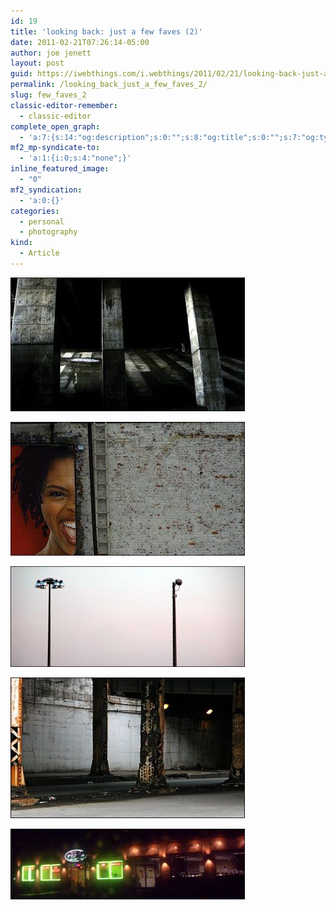 ```yaml
---
id: 19
title: 'looking back: just a few faves (2)'
date: 2011-02-21T07:26:14-05:00
author: joe jenett
layout: post
guid: https://iwebthings.com/i.webthings/2011/02/21/looking-back-just-a-few-faves-2/
permalink: /looking_back_just_a_few_faves_2/
slug: few_faves_2
classic-editor-remember:
  - classic-editor
complete_open_graph:
  - 'a:7:{s:14:"og:description";s:0:"";s:8:"og:title";s:0:"";s:7:"og:type";s:0:"";s:12:"twitter:card";s:7:"summary";s:15:"twitter:creator";s:0:"";s:19:"twitter:description";s:0:"";s:8:"og:image";s:0:"";}'
mf2_mp-syndicate-to:
  - 'a:1:{i:0;s:4:"none";}'
inline_featured_image:
  - "0"
mf2_syndication:
  - 'a:0:{}'
categories:
  - personal
  - photography
kind:
  - Article
---
```

[<img style="border: none;" src="/images/highway_spaces_47_375.jpg" alt="highway spaces (47)" />](http://jenett.org/photo/?p=image/highway_spaces_47 "highway spaces (47)")

[<img style="border: none;" src="/images/ad_wall_2_375.jpg" alt="ad wall (2)" />](http://jenett.org/photo/?p=image/ad_wall_2 "ad wall (2)")

[<img style="border: none;" src="/images/skyform_40_375.jpg" alt="skyform (40)" />](http://jenett.org/photo/?p=image/skyform_40 "skyform (40)")

[<img style="border: none;" src="/images/the_wall_project_12_375.jpg" alt="walls (12)" />](http://jenett.org/photo/?p=image/the_wall_project_12 "walls (12)")

[<img style="border: none;" src="/images/pencam_nights_375.jpg" alt="pencam nights" />](http://jenett.org/photo/?p=image/pencam_nights "pencam nights")